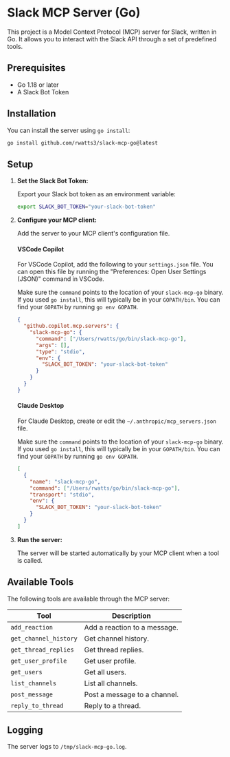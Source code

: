 # Slack MCP Server (Go)

This project is a Model Context Protocol (MCP) server for Slack, written in Go. It allows you to interact with the Slack API through a set of predefined tools.

## Prerequisites

- Go 1.18 or later
- A Slack Bot Token

## Installation

You can install the server using `go install`:

```bash
go install github.com/rwatts3/slack-mcp-go@latest
```

## Setup

1.  **Set the Slack Bot Token:**

    Export your Slack bot token as an environment variable:

    ```bash
    export SLACK_BOT_TOKEN="your-slack-bot-token"
    ```

2.  **Configure your MCP client:**

    Add the server to your MCP client's configuration file.

    #### VSCode Copilot

    For VSCode Copilot, add the following to your `settings.json` file. You can open this file by running the "Preferences: Open User Settings (JSON)" command in VSCode.

    Make sure the `command` points to the location of your `slack-mcp-go` binary. If you used `go install`, this will typically be in your `GOPATH/bin`. You can find your `GOPATH` by running `go env GOPATH`.

    ```json
    {
      "github.copilot.mcp.servers": {
        "slack-mcp-go": {
          "command": ["/Users/rwatts/go/bin/slack-mcp-go"],
          "args": [],
          "type": "stdio",
          "env": {
            "SLACK_BOT_TOKEN": "your-slack-bot-token"
          }
        }
      }
    }
    ```

    #### Claude Desktop

    For Claude Desktop, create or edit the `~/.anthropic/mcp_servers.json` file.

    Make sure the `command` points to the location of your `slack-mcp-go` binary. If you used `go install`, this will typically be in your `GOPATH/bin`. You can find your `GOPATH` by running `go env GOPATH`.

    ```json
    [
      {
        "name": "slack-mcp-go",
        "command": ["/Users/rwatts/go/bin/slack-mcp-go"],
        "transport": "stdio",
        "env": {
          "SLACK_BOT_TOKEN": "your-slack-bot-token"
        }
      }
    ]
    ```

3.  **Run the server:**

    The server will be started automatically by your MCP client when a tool is called.

## Available Tools

The following tools are available through the MCP server:

| Tool                  | Description                       |
| --------------------- | --------------------------------- |
| `add_reaction`        | Add a reaction to a message.      |
| `get_channel_history` | Get channel history.              |
| `get_thread_replies`  | Get thread replies.               |
| `get_user_profile`    | Get user profile.                 |
| `get_users`           | Get all users.                    |
| `list_channels`       | List all channels.                |
| `post_message`        | Post a message to a channel.      |
| `reply_to_thread`     | Reply to a thread.                |

## Logging

The server logs to `/tmp/slack-mcp-go.log`.
